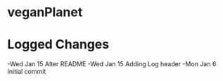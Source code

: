 # veganPlanet

# Logged Changes
-Wed Jan 15 Alter README
-Wed Jan 15 Adding Log header
-Mon Jan 6 Initial commit


